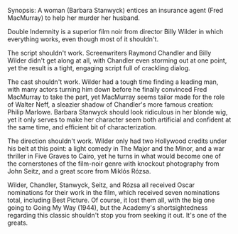 Synopsis: A woman (Barbara Stanwyck) entices an insurance agent (Fred MacMurray) to help her murder her husband.

Double Indemnity is a superior film noir from director Billy Wilder in which everything works, even though most of it shouldn't.

The script shouldn't work. Screenwriters Raymond Chandler and Billy Wilder didn't get along at all, with Chandler even storming out at one point, yet the result is a tight, engaging script full of crackling dialog.

The cast shouldn't work. Wilder had a tough time finding a leading man, with many actors turning him down before he finally convinced Fred MacMurray to take the part, yet MacMurray seems tailor made for the role of Walter Neff, a sleazier shadow of Chandler's more famous creation: Philip Marlowe. Barbara Stanwyck should look ridiculous in her blonde wig, yet it only serves to make her character seem both artificial and confident at the same time, and efficient bit of characterization.

The direction shouldn't work. Wilder only had two Hollywood credits under his belt at this point: a light comedy in The Major and the Minor, and a war thriller in Five Graves to Cairo, yet he turns in what would become one of the cornerstones of the film-noir genre with knockout photography from John Seitz, and a great score from Miklós Rózsa.

Wilder, Chandler, Stanwyck, Seitz, and Rózsa all received Oscar nominations for their work in the film, which received seven nominations total, including Best Picture. Of course, it lost them all, with the big one going to Going My Way (1944), but the Academy's shortsightedness regarding this classic shouldn't stop you from seeking it out. It's one of the greats.


